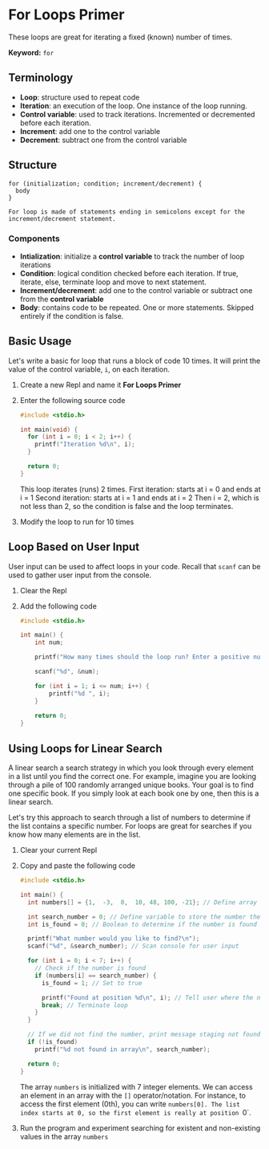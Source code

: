 # For Loops Primer
These loops are great for iterating a fixed (known) number of times.

**Keyword:** `for`

## Terminology
- **Loop**: structure used to repeat code
- **Iteration**: an execution of the loop. One instance of the loop running.
- **Control variable**: used to track iterations. Incremented or decremented before each iteration.
- **Increment**: add one to the control variable
- **Decrement**: subtract one from the control variable

## Structure

    for (initialization; condition; increment/decrement) {
      body
    }

    For loop is made of statements ending in semicolons except for the increment/decrement statement.

### Components
- **Intialization**: initialize a **control variable** to track the number of loop iterations
- **Condition**: logical condition checked before each iteration. If true, iterate, else, terminate loop and move to next statement.
- **Increment/decrement**: add one to the control variable or subtract one from the **control variable**
- **Body**: contains code to be repeated. One or more statements. Skipped entirely if the condition is false.

## Basic Usage
Let's write a basic for loop that runs a block of code 10 times. It will print the value of the control variable, `i`, on each iteration.

1. Create a new Repl and name it **For Loops Primer**

1. Enter the following source code

    ```C
    #include <stdio.h>
    
    int main(void) {
      for (int i = 0; i < 2; i++) {
        printf("Iteration %d\n", i);
      }
    
      return 0;
    }
    ```
    This loop iterates (runs) 2 times.
    First iteration: starts at i = 0 and ends at i = 1
    Second iteration: starts at i = 1 and ends at i = 2
    Then i = 2, which is not less than 2, so the condition is false and the loop terminates.

1. Modify the loop to run for 10 times

## Loop Based on User Input
User input can be used to affect loops in your code. Recall that `scanf` can be used to gather user input from the console.

1. Clear the Repl

1. Add the following code

    ```C
    #include <stdio.h>
    
    int main() {
        int num;
    
        printf("How many times should the loop run? Enter a positive number below:\n");
    
        scanf("%d", &num);
    
        for (int i = 1; i <= num; i++) {
            printf("%d ", i);
        }
        
        return 0;
    }
    ```

## Using Loops for Linear Search
A linear search a search strategy in which you look through every element in a list until you find the correct one. For example, imagine you are looking through a pile of 100 randomly arranged unique books. Your goal is to find one specific book. If you simply look at each book one by one, then this is a linear search.

Let's try this approach to search through a list of numbers to determine if the list contains a specific number. For loops are great for searches if you know how many elements are in the list.

1. Clear your current Repl

1. Copy and paste the following code

    ```C
    #include <stdio.h>
    
    int main() {
      int numbers[] = {1,  -3,  0,  10, 48, 100, -21}; // Define array with 7 integer elements
    
      int search_number = 0; // Define variable to store the number the user is looking for
      int is_found = 0; // Boolean to determine if the number is found in the array
    
      printf("What number would you like to find?\n");
      scanf("%d", &search_number); // Scan console for user input
    
      for (int i = 0; i < 7; i++) {
        // Check if the number is found
        if (numbers[i] == search_number) {
          is_found = 1; // Set to true
    
          printf("Found at position %d\n", i); // Tell user where the number is
          break; // Terminate loop
        }
      }
    
      // If we did not find the number, print message staging not found
      if (!is_found)
        printf("%d not found in array\n", search_number);
    
      return 0;
    }
    ```
    The array `numbers` is initialized with 7 integer elements. We can access an element in an array with the `[]` operator/notation. For instance, to access the first element (0th), you can write `numbers[0]. The list index starts at 0, so the first element is really at position `0`.

1. Run the program and experiment searching for existent and non-existing values in the array `numbers`
